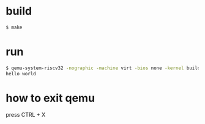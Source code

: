 # build

```sh
$ make
```

# run

```sh
$ qemu-system-riscv32 -nographic -machine virt -bios none -kernel build/hello.elf
hello world
```

# how to exit qemu

press CTRL + X
